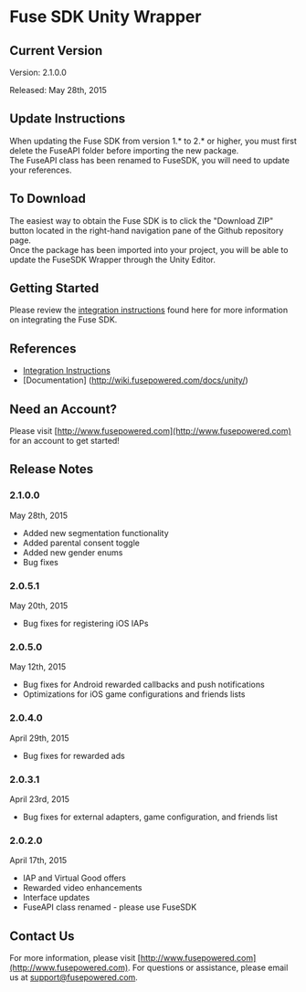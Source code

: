 # Fuse SDK Unity Wrapper

## Current Version

Version: 2.1.0.0

Released: May 28th, 2015

## Update Instructions
When updating the Fuse SDK from version 1.* to 2.* or higher, you must first delete the FuseAPI folder before importing the new package.  
The FuseAPI class has been renamed to FuseSDK, you will need to update your references.

## To Download
The easiest way to obtain the Fuse SDK is to click the "Download ZIP" button located in the right-hand navigation pane of the Github repository page.  
Once the package has been imported into your project, you will be able to update the FuseSDK Wrapper through the Unity Editor.

## Getting Started

Please review the [integration instructions](https://wiki.fusepowered.com/index.php?title=Unity) found here for more information on integrating the Fuse SDK.

## References

* [Integration Instructions](https://wiki.fusepowered.com/index.php?title=Unity)
* [Documentation] (http://wiki.fusepowered.com/docs/unity/)

## Need an Account?
Please visit [http://www.fusepowered.com](http://www.fusepowered.com) for an account to get started!

## Release Notes

### 2.1.0.0
May 28th, 2015
* Added new segmentation functionality
* Added parental consent toggle
* Added new gender enums
* Bug fixes 

### 2.0.5.1
May 20th, 2015
* Bug fixes for registering iOS IAPs

### 2.0.5.0
May 12th, 2015
* Bug fixes for Android rewarded callbacks and push notifications
* Optimizations for iOS game configurations and friends lists

### 2.0.4.0
April 29th, 2015
* Bug fixes for rewarded ads

### 2.0.3.1
April 23rd, 2015
* Bug fixes for external adapters, game configuration, and friends list

### 2.0.2.0
April 17th, 2015
* IAP and Virtual Good offers
* Rewarded video enhancements
* Interface updates
* FuseAPI class renamed - please use FuseSDK


## Contact Us
For more information, please visit [http://www.fusepowered.com](http://www.fusepowered.com). For questions or assistance, please email us at [support@fusepowered.com](mailto:support@fusepowered.com).
